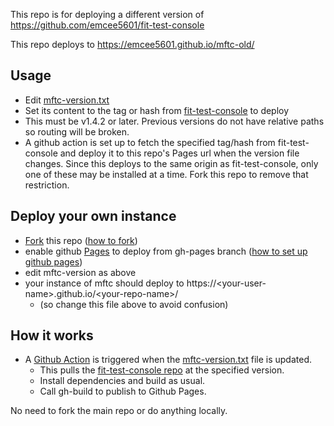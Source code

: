 This repo is for deploying a different version of https://github.com/emcee5601/fit-test-console

This repo deploys to https://emcee5601.github.io/mftc-old/

## Usage
- Edit [mftc-version.txt](mftc-version.txt)
- Set its content to the tag or hash from [fit-test-console](https://github.com/emcee5601/fit-test-console/tags) to deploy
- This must be v1.4.2 or later. Previous versions do not have relative paths so routing will be broken.
- A github action is set up to fetch the specified tag/hash from fit-test-console and deploy it to this repo's Pages url when the version file changes. Since this deploys to the same origin as fit-test-console, only one of these may be installed at a time. Fork this repo to remove that restriction.



## Deploy your own instance
- [Fork](https://github.com/emcee5601/mftc-old/fork) this repo ([how to fork](https://docs.github.com/en/pull-requests/collaborating-with-pull-requests/working-with-forks/fork-a-repo))
- enable github <a href="https:settings/pages">Pages</a> to deploy from gh-pages branch ([how to set up github pages](https://docs.github.com/en/pages/quickstart))
- edit mftc-version as above
- your instance of mftc should deploy to https://\<your-user-name\>.github.io/\<your-repo-name\>/
  - (so change this file above to avoid confusion)


## How it works
- A [Github Action](.github/workflows/deploy-mftc-action.yaml) is triggered when the [mftc-version.txt](https://github.com/emcee5601/mftc-old/blob/main/mftc-version.txt) file is updated.
  - This pulls the [fit-test-console repo](https://github.com/emcee5601/fit-test-console) at the specified version.
  - Install dependencies and build as usual.
  - Call gh-build to publish to Github Pages.

No need to fork the main repo or do anything locally.
